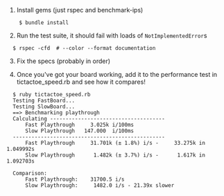 
1. Install gems (just rspec and benchmark-ips)

  ```
      $ bundle install
  ```
2. Run the test suite, it should fail with loads of `NotImplementedError`s

  ```
    $ rspec -cfd  # --color --format documentation
  ```
3. Fix the specs (probably in order)

4. Once you've got your board working, add it to the performance test in tictactoe_speed.rb and see how it compares!

  ```
    $ ruby tictactoe_speed.rb
    Testing FastBoard...
    Testing SlowBoard...
    ==> Benchmarking playthrough
    Calculating -------------------------------------
        Fast Playthrough     3.025k i/100ms
        Slow Playthrough   147.000  i/100ms
    -------------------------------------------------
        Fast Playthrough     31.701k (± 1.8%) i/s -     33.275k in   1.049992s
        Slow Playthrough      1.482k (± 3.7%) i/s -      1.617k in   1.092703s

    Comparison:
        Fast Playthrough:    31700.5 i/s
        Slow Playthrough:     1482.0 i/s - 21.39x slower
  ```
